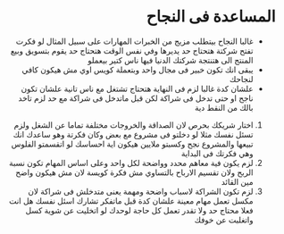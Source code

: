 <div dir="rtl">

# المساعدة فى النجاح
- غالبا النجاح بيتطلب مزيج من الخبرات المهارات على سبيل المثال لو فكرت تفتح شركتة هتحتاج حد يديرها وفي نفس الوقت هتحتاج حد يقوم بتسويق وبيع المنتج الى هتنتجة شركتك الدنيا فيها ناس كتير بيعملو
- يبقى انك تكون خبير فى مجال واحد وبتعملة كويس اوي مش هيكون كافي لنجاحك
- علشان كدة غالبا لزم فى النهاية هتحتاج تشتغل مع ناس تانية علشان تكون ناجح او حتى تدخل فى شراكة لكن قبل ماتدخل فى شراكة مع حد لزم تاخد بالك من النقط دية
1. اختار شريكك بحرص لان الصداقة والخروجات مختلفة تماما عن الشغل ولزم تسئل نفسك مثلا لو دخلتو فى مشروع مع بعض وكان فكرتة وهو ساعدك انك تبيعها والمشروع نجح وكسبتو ملايين هيكون اية احساسك لو اتقسمتو الفلوس وهي فكرتك فى البداية
2. لزم يكون فية معاهم محدد وواضحة لكل واحد وعلى اساس المهام تكون نسبة الربح ولان تقسيم الارباح بالتساوي مش فكرة كويسة لان مش هيكون واضح مين القائد
3. لزم تكون الشراكة لاسباب واضحة ومهمة يعنى متدخلش فى شراكة لان مكسل تعمل مهام معينة علشان كدة قبل ماتفكر تشارك اسئل نفسك هل انت فعلا محتاج حد ولا تقدر تعمل كل حاجة لوحدك لو اتخليت عن شوية كسل واتغلبت عن خوفك

</div>